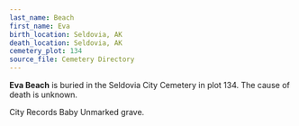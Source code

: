 ```yaml
---
last_name: Beach
first_name: Eva
birth_location: Seldovia, AK
death_location: Seldovia, AK
cemetery_plot: 134
source_file: Cemetery Directory
---
```

**Eva   Beach** is buried in the Seldovia City Cemetery in plot 134.  The cause of death is unknown.

City Records
Baby
Unmarked grave.
